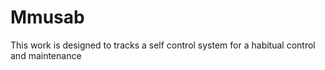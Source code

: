 # Mmusab
This work is designed to tracks a self control system for a habitual control and maintenance
